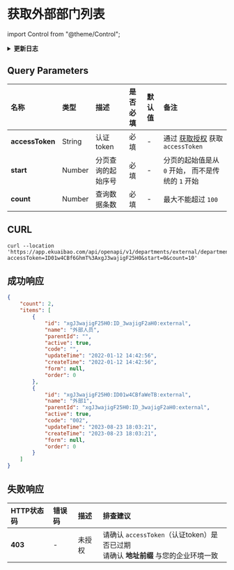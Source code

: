 # 获取外部部门列表

import Control from "@theme/Control";

<Control
method="GET"
url="/api/openapi/v1/departments/external/department"
/>

<details>
  <summary><b>更新日志</b></summary>
  <div>

  [**1.23.0**](/docs/open-api/notice/update-log#1230) -> 🆕 新增了本接口。<br/>

  </div>
</details>

## Query Parameters

| 名称 | 类型 | 描述 | 是否必填 | 默认值 | 备注 |
| :--- | :--- | :--- | :--- |:--- | :--- |
| **accessToken** | String | 认证token	    | 必填 | - | 通过 [获取授权](/docs/open-api/getting-started/auth) 获取 `accessToken` |
| **start**       | Number | 分页查询的起始序号 | 必填 | - | 分页的起始值是从 `0` 开始， 而不是传统的 `1` 开始 |
| **count**       | Number | 查询数据条数      | 必填 | - | 最大不能超过 `100` |

## CURL
```shell
curl --location 'https://app.ekuaibao.com/api/openapi/v1/departments/external/department?accessToken=ID01w4CBf6GhmT%3AxgJ3wajigF25H0&start=0&count=10'
```

## 成功响应
```json
{
    "count": 2,
    "items": [
        {
            "id": "xgJ3wajigF25H0:ID_3wajigF2aH0:external",
            "name": "外部人员",
            "parentId": "",
            "active": true,
            "code": "",
            "updateTime": "2022-01-12 14:42:56",
            "createTime": "2022-01-12 14:42:56",
            "form": null,
            "order": 0
        },
        {
            "id": "xgJ3wajigF25H0:ID01w4CBfaWeTB:external",
            "name": "外部1",
            "parentId": "xgJ3wajigF25H0:ID_3wajigF2aH0:external",
            "active": true,
            "code": "002",
            "updateTime": "2023-08-23 18:03:21",
            "createTime": "2023-08-23 18:03:21",
            "form": null,
            "order": 0
        }
    ]
}
```

## 失败响应
| HTTP状态码 | 错误码 | 描述 | 排查建议 |
| :--- | :--- | :--- | :--- |
| **403** | - | 未授权 | 请确认 `accessToken`（认证token）是否已过期<br/>请确认 **地址前缀** 与您的企业环境一致 | 

